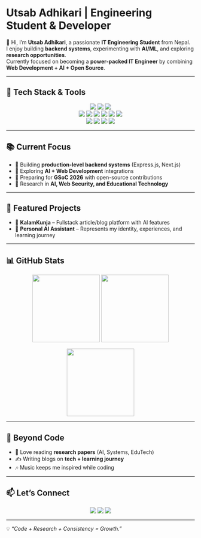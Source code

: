 # Utsab Adhikari | Engineering Student & Developer  

👋 Hi, I’m **Utsab Adhikari**, a passionate **IT Engineering Student** from Nepal.  
I enjoy building **backend systems**, experimenting with **AI/ML**, and exploring **research opportunities**.  
Currently focused on becoming a **power-packed IT Engineer** by combining **Web Development + AI + Open Source**.  

---

## 🔧 Tech Stack & Tools  

<p align="center">
  <!-- Languages -->
  <img src="https://img.shields.io/badge/JavaScript-F7DF1E?style=for-the-badge&logo=javascript&logoColor=black"/>
  <img src="https://img.shields.io/badge/C++-00599C?style=for-the-badge&logo=c%2B%2B&logoColor=white"/>
  <img src="https://img.shields.io/badge/SQL-336791?style=for-the-badge&logo=postgresql&logoColor=white"/>

  <!-- Web Dev -->
  <br/>
  <img src="https://img.shields.io/badge/Node.js-339933?style=for-the-badge&logo=node.js&logoColor=white"/>
  <img src="https://img.shields.io/badge/Express.js-000000?style=for-the-badge&logo=express&logoColor=white"/>
  <img src="https://img.shields.io/badge/React-61DAFB?style=for-the-badge&logo=react&logoColor=black"/>
  <img src="https://img.shields.io/badge/Next.js-000000?style=for-the-badge&logo=nextdotjs&logoColor=white"/>
  <img src="https://img.shields.io/badge/MongoDB-4EA94B?style=for-the-badge&logo=mongodb&logoColor=white"/>
  <img src="https://img.shields.io/badge/TailwindCSS-38B2AC?style=for-the-badge&logo=tailwind-css&logoColor=white"/>

  <!-- Tools -->
  <br/>
  <img src="https://img.shields.io/badge/Git-F05032?style=for-the-badge&logo=git&logoColor=white"/>
  <img src="https://img.shields.io/badge/Linux-FCC624?style=for-the-badge&logo=linux&logoColor=black"/>
  <img src="https://img.shields.io/badge/Docker-2496ED?style=for-the-badge&logo=docker&logoColor=white"/>
  <img src="https://img.shields.io/badge/Vercel-000000?style=for-the-badge&logo=vercel&logoColor=white"/>
</p>

---

## 📚 Current Focus
- 🔹 Building **production-level backend systems** (Express.js, Next.js)  
- 🔹 Exploring **AI + Web Development** integrations  
- 🔹 Preparing for **GSoC 2026** with open-source contributions  
- 🔹 Research in **AI, Web Security, and Educational Technology**  

---

## 📂 Featured Projects
- 📰 **KalamKunja** – Fullstack article/blog platform with AI features
- 🤖 **Personal AI Assistant** – Represents my identity, experiences, and learning journey  

---

## 📊 GitHub Stats  

<p align="center">
  <img src="https://github-readme-stats.vercel.app/api?username=utsab-adhikari&show_icons=true&theme=tokyonight" height="180"/>
  <img src="https://github-readme-streak-stats.herokuapp.com/?user=utsab-adhikari&theme=tokyonight" height="180"/>
</p>

<p align="center">
  <img src="https://github-readme-stats.vercel.app/api/top-langs/?username=utsab-adhikari&layout=compact&theme=tokyonight" height="180"/>
</p>

---

## 🌱 Beyond Code
- 📖 Love reading **research papers** (AI, Systems, EduTech)  
- ✍️ Writing blogs on **tech + learning journey**  
- 🎶 Music keeps me inspired while coding  

---

## 📫 Let’s Connect
<p align="center">
  <a href="mailto:utsab1adhikari@gmail.com"><img src="https://img.shields.io/badge/Email-D14836?style=for-the-badge&logo=gmail&logoColor=white"/></a>
  <a href="https://linkedin.com/in/utsabadhikari"><img src="https://img.shields.io/badge/LinkedIn-0077B5?style=for-the-badge&logo=linkedin&logoColor=white"/></a>
  <a href="https://github.com/utsabadhikari"><img src="https://img.shields.io/badge/GitHub-100000?style=for-the-badge&logo=github&logoColor=white"/></a>
</p>

---

💡 *“Code + Research + Consistency = Growth.”*
